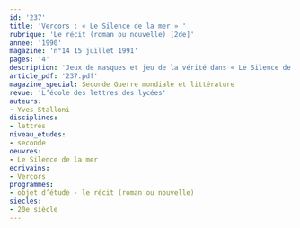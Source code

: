 ```yaml
---
id: '237'
title: 'Vercors : « Le Silence de la mer » '
rubrique: 'Le récit (roman ou nouvelle) [2de]'
annee: '1990'
magazine: 'n°14 15 juillet 1991'
pages: '4'
description: 'Jeux de masques et jeu de la vérité dans « Le Silence de la mer »…'
article_pdf: '237.pdf'
magazine_special: Seconde Guerre mondiale et littérature
revue: 'L’école des lettres des lycées'
auteurs:
- Yves Stalloni
disciplines:
- lettres
niveau_etudes:
- seconde
oeuvres:
- Le Silence de la mer
ecrivains:
- Vercors
programmes:
- objet d’étude - le récit (roman ou nouvelle)
siecles:
- 20e siècle
---
```

